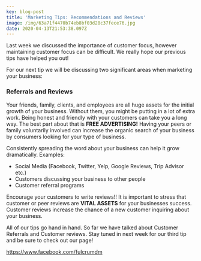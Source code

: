 ```yaml
---
key: blog-post
title: 'Marketing Tips: Recommendations and Reviews'
image: /img/63a71f4470b74eb8bf03d28c37fece76.jpg
date: 2020-04-13T21:53:38.097Z
---
```

Last week we discussed the importance of customer focus, however maintaining customer focus can be difficult. We really hope our previous tips have helped you out!

For our next tip we will be discussing two significant areas when marketing your business:

### **Referrals and Reviews**

Your friends, family, clients, and employees are all huge assets for the initial growth of your business. Without them, you might be putting in a lot of extra work. Being honest and friendly with your customers can take you a long way. The best part about that is **FREE ADVERTISING!** Having your peers or family voluntarily involved can increase the organic search of your business by consumers looking for your type of business.

Consistently spreading the word about your business can help it grow dramatically. Examples:

* Social Media (Facebook, Twitter, Yelp, Google Reviews, Trip Advisor etc.)
* Customers discussing your business to other people
* Customer referral programs

Encourage your customers to write reviews!! It is important to stress that customer or peer reviews are **VITAL ASSETS** for your businesses success. Customer reviews increase the chance of a new customer inquiring about your business.

All of our tips go hand in hand. So far we have talked about Customer Referrals and Customer reviews. Stay tuned in next week for our third tip and be sure to check out our page!

<https://www.facebook.com/fulcrumdm>